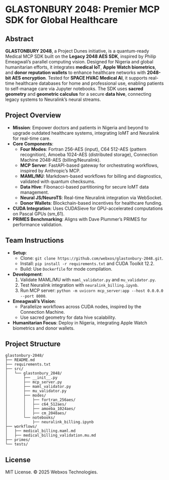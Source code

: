 # GLASTONBURY 2048: Premier MCP SDK for Global Healthcare

## Abstract
**GLASTONBURY 2048**, a Project Dunes initiative, is a quantum-ready Medical MCP SDK built on the **Legacy 2048 AES SDK**, inspired by Philip Emeagwali’s parallel computing vision. Designed for Nigeria and global humanitarian efforts, it integrates **medical IoT**, **Apple Watch biometrics**, and **donor reputation wallets** to enhance healthcare networks with **2048-bit AES encryption**. Tested for **SPACE HVAC Medical AI**, it supports real-time healthcare databases for home and professional use, enabling patients to self-manage care via Jupyter notebooks. The SDK uses **sacred geometry** and **geometric calculus** for a secure **data hive**, connecting legacy systems to Neuralink’s neural streams.

## Project Overview
- **Mission**: Empower doctors and patients in Nigeria and beyond to upgrade outdated healthcare systems, integrating IoMT and Neuralink for real-time care.
- **Core Components**:
  - **Four Modes**: Fortran 256-AES (input), C64 512-AES (pattern recognition), Amoeba 1024-AES (distributed storage), Connection Machine 2048-AES (billing/Neuralink).
  - **MCP Server**: FastAPI-based gateway for orchestrating workflows, inspired by Anthropic’s MCP.
  - **MAML/MU**: Markdown-based workflows for billing and diagnostics, validated with quantum checksums.
  - **Data Hive**: Fibonacci-based partitioning for secure IoMT data management.
  - **Neural JS/NeuroTS**: Real-time Neuralink integration via WebSocket.
  - **Donor Wallets**: Blockchain-based incentives for healthcare funding.
- **CUDA Integration**: Uses CUDASieve for GPU-accelerated computations on Pascal GPUs (sm_61).
- **PRIMES Benchmarking**: Aligns with Dave Plummer’s PRIMES for performance validation.

## Team Instructions
- **Setup**:
  - Clone: `git clone https://github.com/webxos/glastonbury-2048.git`.
  - Install: `pip install -r requirements.txt` and CUDA Toolkit 12.2.
  - Build: Use `Dockerfile` for mode compilation.
- **Development**:
  1. Validate MAML/MU with `maml_validator.py` and `mu_validator.py`.
  2. Test Neuralink integration with `neuralink_billing.ipynb`.
  3. Run MCP server: `python -m uvicorn mcp_server:app --host 0.0.0.0 --port 8000`.
- **Emeagwali’s Vision**:
  - Parallelize workflows across CUDA nodes, inspired by the Connection Machine.
  - Use sacred geometry for data hive scalability.
- **Humanitarian Focus**: Deploy in Nigeria, integrating Apple Watch biometrics and donor wallets.

## Project Structure
```
glastonbury-2048/
├── README.md
├── requirements.txt
├── src/
│   └── glastonbury_2048/
│       ├── __init__.py
│       ├── mcp_server.py
│       ├── maml_validator.py
│       ├── mu_validator.py
│       ├── modes/
│       │   ├── fortran_256aes/
│       │   ├── c64_512aes/
│       │   ├── amoeba_1024aes/
│       │   ├── cm_2048aes/
│       └── notebooks/
│           ├── neuralink_billing.ipynb
├── workflows/
│   ├── medical_billing.maml.md
│   ├── medical_billing_validation.mu.md
├── primes/
└── tests/
```

## License
MIT License. © 2025 Webxos Technologies.
